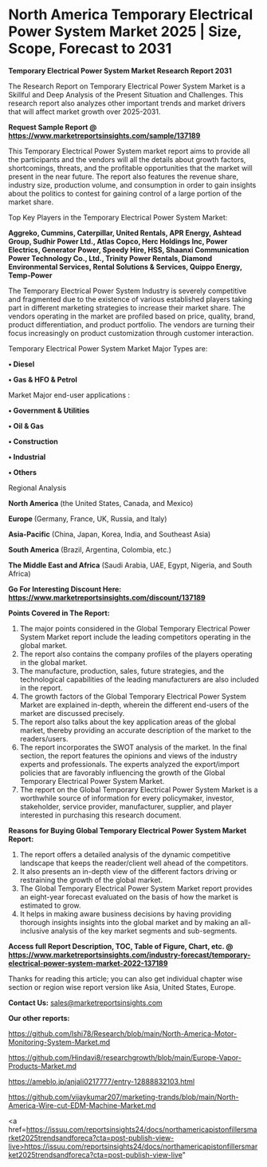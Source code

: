  # North America Temporary Electrical Power System Market 2025 | Size, Scope, Forecast to 2031

<strong>Temporary Electrical Power System Market Research Report 2031</strong>

The Research Report on Temporary Electrical Power System Market is a Skillful and Deep Analysis of the Present Situation and Challenges. This research report also analyzes other important trends and market drivers that will affect market growth over 2025-2031.

<strong>Request Sample Report @ <a href=https://www.marketreportsinsights.com/sample/137189>https://www.marketreportsinsights.com/sample/137189</a></strong>

This Temporary Electrical Power System market report aims to provide all the participants and the vendors will all the details about growth factors, shortcomings, threats, and the profitable opportunities that the market will present in the near future. The report also features the revenue share, industry size, production volume, and consumption in order to gain insights about the politics to contest for gaining control of a large portion of the market share.

Top Key Players in the Temporary Electrical Power System Market:

<strong>Aggreko, Cummins, Caterpillar, United Rentals, APR Energy, Ashtead Group, Sudhir Power Ltd., Atlas Copco, Herc Holdings Inc, Power Electrics, Generator Power, Speedy Hire, HSS, Shaanxi Communication Power Technology Co., Ltd., Trinity Power Rentals, Diamond Environmental Services, Rental Solutions & Services, Quippo Energy, Temp-Power</strong>

The Temporary Electrical Power System Industry is severely competitive and fragmented due to the existence of various established players taking part in different marketing strategies to increase their market share. The vendors operating in the market are profiled based on price, quality, brand, product differentiation, and product portfolio. The vendors are turning their focus increasingly on product customization through customer interaction.

Temporary Electrical Power System Market Major Types are:

<strong>• Diesel

• Gas & HFO & Petrol</strong>

Market Major end-user applications :

<strong>• Government & Utilities

• Oil & Gas

• Construction

• Industrial

• Others</strong>

Regional Analysis

</u><strong><b>North America</b></strong> (the United States, Canada, and Mexico)

<strong><b>Europe </b></strong>(Germany, France, UK, Russia, and Italy)

<strong><b>Asia-Pacific</b></strong> (China, Japan, Korea, India, and Southeast Asia)

<strong><b>South America</b></strong> (Brazil, Argentina, Colombia, etc.)

<strong><b>The Middle East and Africa</b></strong> (Saudi Arabia, UAE, Egypt, Nigeria, and South Africa)

<strong>Go For Interesting Discount Here: <a href=https://www.marketreportsinsights.com/discount/137189>https://www.marketreportsinsights.com/discount/137189</a></strong>

<strong>Points Covered in The Report:</strong>
<ol>
  <li>The major points considered in the Global Temporary Electrical Power System Market report include the leading competitors operating in the global market.</li>
  <li>The report also contains the company profiles of the players operating in the global market.</li>
  <li>The manufacture, production, sales, future strategies, and the technological capabilities of the leading manufacturers are also included in the report.</li>
  <li>The growth factors of the Global Temporary Electrical Power System Market are explained in-depth, wherein the different end-users of the market are discussed precisely.</li>
  <li>The report also talks about the key application areas of the global market, thereby providing an accurate description of the market to the readers/users.</li>
  <li>The report incorporates the SWOT analysis of the market. In the final section, the report features the opinions and views of the industry experts and professionals. The experts analyzed the export/import policies that are favorably influencing the growth of the Global Temporary Electrical Power System Market.</li>
  <li>The report on the Global Temporary Electrical Power System Market is a worthwhile source of information for every policymaker, investor, stakeholder, service provider, manufacturer, supplier, and player interested in purchasing this research document.</li>
</ol>
<strong>Reasons for Buying Global Temporary Electrical Power System Market Report:</strong>

<ol>
  <li>The report offers a detailed analysis of the dynamic competitive landscape that keeps the reader/client well ahead of the competitors.</li>
  <li>It also presents an in-depth view of the different factors driving or restraining the growth of the global market.</li>
  <li>The Global Temporary Electrical Power System Market report provides an eight-year forecast evaluated on the basis of how the market is estimated to grow.</li>
  <li>It helps in making aware business decisions by having providing thorough insights insights into the global market and by making an all-inclusive analysis of the key market segments and sub-segments.</li>
</ol>
<strong>Access full Report Description, TOC, Table of Figure, Chart, etc. @ <a href=https://www.marketreportsinsights.com/industry-forecast/temporary-electrical-power-system-market-2022-137189>https://www.marketreportsinsights.com/industry-forecast/temporary-electrical-power-system-market-2022-137189</a></strong>


Thanks for reading this article; you can also get individual chapter wise section or region wise report version like Asia, United States, Europe.

<strong>Contact Us:</strong>
sales@marketreportsinsights.com

<strong>Our other reports:</strong>

<a href=https://github.com/Ishi78/Research/blob/main/North-America-Motor-Monitoring-System-Market.md>https://github.com/Ishi78/Research/blob/main/North-America-Motor-Monitoring-System-Market.md</a>

<a href=https://github.com/Hindavi8/researchgrowth/blob/main/Europe-Vapor-Products-Market.md>https://github.com/Hindavi8/researchgrowth/blob/main/Europe-Vapor-Products-Market.md</a>

<a href=https://ameblo.jp/anjali0217777/entry-12888832103.html>https://ameblo.jp/anjali0217777/entry-12888832103.html</a>

<a href=https://github.com/vijaykumar207/marketing-trands/blob/main/North-America-Wire-cut-EDM-Machine-Market.md>https://github.com/vijaykumar207/marketing-trands/blob/main/North-America-Wire-cut-EDM-Machine-Market.md</a>

<a href=https://issuu.com/reportsinsights24/docs/northamericapistonfillersmarket2025trendsandforeca?cta=post-publish-view-live>https://issuu.com/reportsinsights24/docs/northamericapistonfillersmarket2025trendsandforeca?cta=post-publish-view-live</a>"

